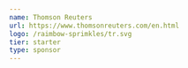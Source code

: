 ```yaml
---
name: Thomson Reuters
url: https://www.thomsonreuters.com/en.html
logo: /raimbow-sprimkles/tr.svg
tier: starter
type: sponsor
---
```

